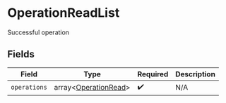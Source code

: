 # OperationReadList

Successful operation


## Fields

| Field                                                        | Type                                                         | Required                                                     | Description                                                  |
| ------------------------------------------------------------ | ------------------------------------------------------------ | ------------------------------------------------------------ | ------------------------------------------------------------ |
| `operations`                                                 | array<[OperationRead](../../models/shared/OperationRead.md)> | :heavy_check_mark:                                           | N/A                                                          |